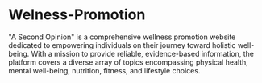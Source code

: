 # Welness-Promotion
"A Second Opinion" is a comprehensive wellness promotion website dedicated to empowering individuals on their journey toward holistic well-being. With a mission to provide reliable, evidence-based information, the platform covers a diverse array of topics encompassing physical health, mental well-being, nutrition, fitness, and lifestyle choices.

